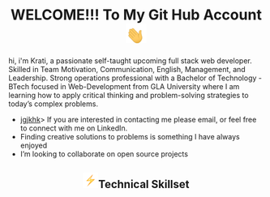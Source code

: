 <h1 align="center">WELCOME!!! To My Git Hub Account<img src="tenor.gif" width="40px"></h1>
<p>
hi, i'm Krati, a passionate self-taught upcoming full stack web developer. Skilled in Team Motivation, Communication, English, Management, and Leadership. Strong operations professional with a Bachelor of Technology - BTech focused in Web-Development from GLA University where I am learning how to apply critical thinking and problem-solving strategies to today’s complex problems.
</p>
<ul>
<li><a href="img src="https://img.icons8.com/plasticine/100/000000/bag-front-view.png">jgjkhk</a>> If you are interested in contacting me please email, or feel free to connect with me on LinkedIn.
</li>
<li>
 Finding creative solutions to problems is something I have always enjoyed
</li>
<li>
 I’m looking to collaborate on open source projects
</li>
</ul>
<h2 align="center"><img src="bolt.gif" width="30px">Technical Skillset</h2>
